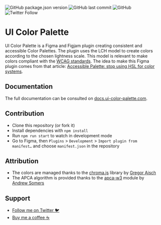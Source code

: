 ![GitHub package.json version](https://img.shields.io/github/package-json/v/inVoltag/figma-ui-color-palette?color=informational) ![GitHub last commit](https://img.shields.io/github/last-commit/inVoltag/figma-ui-color-palette?color=informational) ![GitHub](https://img.shields.io/github/license/inVoltag/figma-ui-color-palette?color=informational) ![Twitter Follow](https://img.shields.io/twitter/follow/a_ng_d?style=social)

# UI Color Palette
UI Color Palette is a Figma and Figjam plugin creating consistent and accessible Color Palettes. The plugin uses the LCH model to create colors according to the chosen lightness scale. This model is relevant to make colors compliant with the [WCAG standards](https://www.w3.org/WAI/standards-guidelines/wcag/). The idea to make this Figma plugin comes from that article: [Accessible Palette: stop using HSL for color systems](https://wildbit.com/blog/accessible-palette-stop-using-hsl-for-color-systems).

## Documentation
The full documentation can be consulted on [docs.ui-color-palette.com](https://docs.ui-color-palette.com).

## Contribution
- Clone this repository (or fork it)
- Install dependencies with `npm install`
- Run `npm run start` to watch in development mode
- Go to Figma, then `Plugins` > `Development` > `Import plugin from manifest…` and choose `manifest.json` in the repository

## Attribution
- The colors are managed thanks to the [chroma.js](https://github.com/gka/chroma.js) library by [Gregor Aisch](https://github.com/gka)
- The APCA algorithm is provided thanks to the [apca-w3](https://www.npmjs.com/package/apca-w3) module by [Andrew Somers](https://github.com/Myndex)

## Support
- [Follow me on Twitter 🐦](https://twitter.com/a_ng_d)
- [Buy me a coffee ☕️](https://www.buymeacoffee.com/a_ng_d)
